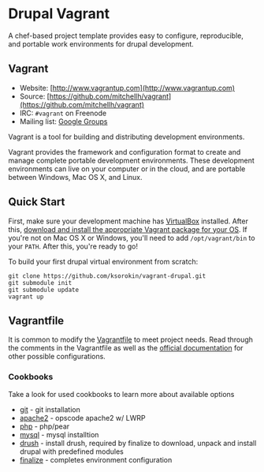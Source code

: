# Drupal Vagrant
  
  A chef-based project template provides easy to configure, reproducible, and portable work environments for drupal development.

## Vagrant

* Website: [http://www.vagrantup.com](http://www.vagrantup.com)
* Source: [https://github.com/mitchellh/vagrant](https://github.com/mitchellh/vagrant)
* IRC: `#vagrant` on Freenode
* Mailing list: [Google Groups](http://groups.google.com/group/vagrant-up)

Vagrant is a tool for building and distributing development environments.

Vagrant provides the framework and configuration format to create and
manage complete portable development environments. These development
environments can live on your computer or in the cloud, and are portable
between Windows, Mac OS X, and Linux.

## Quick Start

First, make sure your development machine has [VirtualBox](http://www.virtualbox.org)
installed. After this, [download and install the appropriate Vagrant package for your OS](http://downloads.vagrantup.com). If you're not on Mac OS X or Windows, you'll need
to add `/opt/vagrant/bin` to your `PATH`. After this, you're ready to go!

To build your first drupal virtual environment from scratch:

    git clone https://github.com/ksorokin/vagrant-drupal.git
    git submodule init
    git submodule update
    vagrant up

## Vagrantfile

It is common to modify the [Vagrantfile](https://github.com/ksorokin/vagrant-drupal/blob/master/Vagrantfile) to meet project needs. Read through the comments in the Vagrantfile as well as the [official documentation](http://docs.vagrantup.com/v2/) for other possible configurations.

### Cookbooks

Take a look for used cookbooks to learn more about available options
* [git](https://github.com/opscode-cookbooks/git) - git installation
* [apache2](https://github.com/opscode-cookbooks/apache2) - opscode apache2 w/ LWRP
* [php](https://github.com/opscode-cookbooks/php) - php/pear 
* [mysql](https://github.com/opscode-cookbooks/mysql) - mysql installtion
* [drush](https://github.com/ksorokin/chef-drush.git) - install drush, required by finalize to download, unpack and install drupal with predefined modules
* [finalize](https://github.com/ksorokin/vagrant-drupal/tree/master/cookbooks-local/finalize) - completes environment configuration
